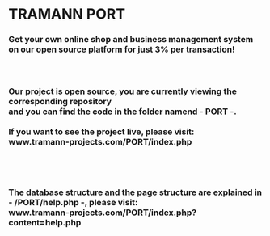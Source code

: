 # TRAMANN PORT
<h3>Get your own online shop and business management system on our open source platform for just 3% per transaction!<h3>
<br>
<br>Our project is open source, you are currently viewing the corresponding repository
<br>and you can find the code in the folder namend - PORT -.
<br>
<br>If you want to see the project live, please visit:
<br>www.tramann-projects.com/PORT/index.php
<br>
<br>
<br>
<br>
<br>The database structure and the page structure are explained in - /PORT/help.php -, please visit:
<br>www.tramann-projects.com/PORT/index.php?content=help.php
